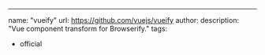 ---
name: "vueify"
url: https://github.com/vuejs/vueify
author:
description: "Vue component transform for Browserify."
tags:
  - official
